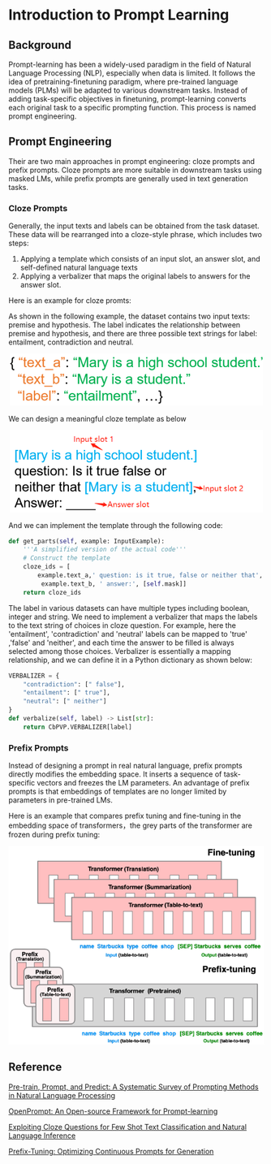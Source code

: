 # Introduction to Prompt Learning

## Background
Prompt-learning has been a widely-used paradigm in the field of Natural Language Processing (NLP), especially when data is limited. It follows the idea of pretraining-finetuning paradigm, where pre-trained language models (PLMs) will be adapted to various downstream tasks. Instead of  adding task-specific objectives in finetuning,  prompt-learning converts each original task to a specific prompting function. This process is named prompt engineering.

## Prompt Engineering
Their are two main approaches in prompt engineering: cloze prompts and prefix prompts.  Cloze prompts are more suitable in downstream tasks using masked LMs, while prefix prompts are generally used in text generation tasks.

### Cloze Prompts
Generally, the input texts and labels can be obtained from the task dataset. These data will be rearranged into a cloze-style phrase, which includes two steps: 
1. Applying a template which consists of an input slot, an answer slot, and self-defined natural language texts
2. Applying a verbalizer that maps the original labels to answers for the answer slot.

Here is an example for cloze promts:

As shown in the following example, the dataset contains two input texts: premise and hypothesis. The label indicates the relationship between premise and hypothesis, and there are three possible text strings for label: entailment, contradiction and neutral. 

<div align=center><img src="img/dataset_example_2.png" width="500px"></div>

We can design a meaningful cloze template as below

<div align=center><img src="img/prompt_figure_1.png" width="500px"></div>

And we can implement the template through the following code:

```python
def get_parts(self, example: InputExample):  
    '''A simplified version of the actual code'''
    # Construct the template
    cloze_ids = [
        example.text_a,' question: is it true, false or neither that',
         example.text_b, ' answer:', [self.mask]]
    return cloze_ids
```

The label in various datasets can have multiple types including boolean, integer and string. We need to implement a verbalizer that maps the labels to the text string of choices in cloze question. For example, here the 'entailment', 'contradiction' and 'neutral' labels can be mapped to 'true' ,'false' and 'neither', and each time the answer to be filled is always selected among those choices. 
Verbalizer is essentially a mapping relationship, and we can define it in a Python dictionary as shown below:

```python
VERBALIZER = {
    "contradiction": [" false"],
    "entailment": [" true"],
    "neutral": [" neither"]
}
def verbalize(self, label) -> List[str]:
    return CbPVP.VERBALIZER[label]
```

### Prefix Prompts
Instead of designing a prompt in real natural language, prefix prompts directly modifies the embedding space. It inserts a sequence of task-specific vectors and freezes the LM parameters. An advantage of prefix prompts is that embeddings of templates are no longer limited by parameters in pre-trained LMs. 

Here is an example that compares prefix tuning and fine-tuning in the embedding space of transformers，the grey parts of the transformer are frozen during prefix tuning:

<div align=center><img src="img/prompt_figure_2.png" width="600px"></div>


## Reference
[Pre-train, Prompt, and Predict: A Systematic Survey of Prompting Methods in Natural Language Processing](https://arxiv.org/abs/2107.13586)

[OpenPrompt: An Open-source Framework for Prompt-learning](https://arxiv.org/abs/2111.01998)

[Exploiting Cloze Questions for Few Shot Text Classification and Natural Language Inference](https://arxiv.org/abs/2001.07676)

[Prefix-Tuning: Optimizing Continuous Prompts for Generation](https://arxiv.org/abs/2101.00190)
